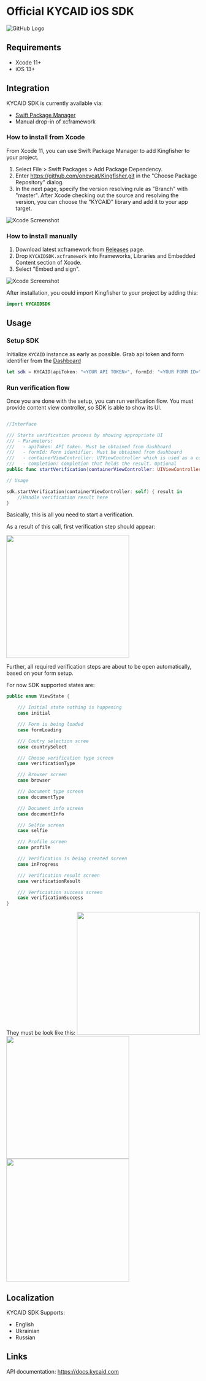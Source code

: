 # Official KYCAID iOS SDK

![GitHub Logo](/logo/logo.png)

## Requirements

* Xcode 11+
* iOS 13+

## Integration

KYCAID SDK is currently available via:

* [Swift Package Manager](https://swift.org/package-manager/)
* Manual drop-in of xcframework

### How to install from Xcode

From Xcode 11, you can use Swift Package Manager to add Kingfisher to your project.
1. Select File > Swift Packages > Add Package Dependency. 
2. Enter https://github.com/onevcat/Kingfisher.git in the "Choose Package Repository" dialog.
3. In the next page, specify the version resolving rule as "Branch" with "master".
After Xcode checking out the source and resolving the version, you can choose the "KYCAID" library and add it to your app target.

![Xcode Screenshot](/logo/logo.png)

### How to install manually

1. Download latest xcframework from [Releases](https://github.com/kycaid/ios-sdk/releases) page.
2. Drop `KYCAIDSDK.xcframework` into Frameworks, Libraries and Embedded Content section of Xcode.
3. Select "Embed and sign".

![Xcode Screenshot](/logo/logo.png)

After installation, you could import Kingfisher to your project by adding this:
```swift
import KYCAIDSDK
```

## Usage

### Setup SDK

Initialize `KYCAID` instance as early as possible. 
Grab api token and form identifier from the [Dashboard](https://kycaid.com/dashboard)
```swift
let sdk = KYCAID(apiToken: "<YOUR API TOKEN>", formId: "<YOUR FORM ID>")
```

### Run verification flow

Once you are done with the setup, you can run verification flow. You must provide content view controller, so SDK is able to show its UI.
```swift

//Interface

/// Starts verification process by showing appropriate UI
/// - Parameters:
///   - apiToken: API token. Must be obtained from dashboard
///   - formId: Form identifier. Must be obtained from dashboard
///   - containerViewController: UIViewController which is used as a contanier. KYCAID shows its UI modally using default presentation properties.
///   - completion: Completion that helds the result. Optional
public func startVerification(containerViewController: UIViewController, completion: ((Result<KYCAIDSDK.KYCAID.VerificationInfo, Error>) -> Void)? = nil)

// Usage

sdk.startVerification(containerViewController: self) { result in
    //Handle verification result here
}
```
Basically, this is all you need to start a verification. 

As a result of this call, first verification step should appear:

<img src="/logo/country.png" width="320">

Further, all required verification steps are about to be open automatically, based on your form setup.

For now SDK supported states are:

```swift
public enum ViewState {

    /// Initial state nothing is happening
    case initial

    /// Form is being loaded
    case formLoading

    /// Coutry selection scree
    case countrySelect

    /// Choose verification type screen
    case verificationType

    /// Browser screen
    case browser

    /// Document type screen
    case documentType

    /// Document info screen
    case documentInfo

    /// Selfie screen
    case selfie

    /// Profile screen
    case profile

    /// Verification is being created screen
    case inProgress

    /// Verification result screen
    case verificationResult

    /// Verficiation success screen
    case verificationSuccess
}
```
They must be look like this:
<img src="/logo/license.png" width="320">
<img src="/logo/photo.png" width="320">
<img src="/logo/profile.png" width="320">


## Localization

KYCAID SDK Supports:

* English
* Ukrainian
* Russian

## Links

API documentation:
https://docs.kycaid.com
